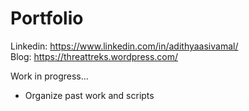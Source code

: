 ﻿# Portfolio

Linkedin: https://www.linkedin.com/in/adithyaasivamal/
<br>
Blog: https://threattreks.wordpress.com/

Work in progress...
- Organize past work and scripts
